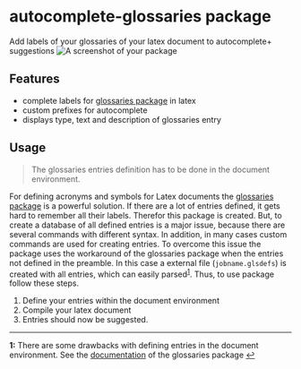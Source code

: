 # autocomplete-glossaries package

Add labels of your glossaries of your latex document to autocomplete+ suggestions
![A screenshot of your package](https://user-images.githubusercontent.com/929957/31552778-ac4387de-b038-11e7-8176-609e37f0dfea.PNG)

## Features
* complete labels for [glossaries package](https://ctan.org/pkg/glossaries) in latex
* custom prefixes for autocomplete
* displays type, text and description of glossaries entry

## Usage

> The glossaries entries definition has to be done in the document environment.

For defining acronyms and symbols for Latex documents the [glossaries
package](https://ctan.org/pkg/glossaries) is a powerful solution. If
there are a lot of entries defined, it gets hard to remember all their labels.
Therefor this package is created. But, to create a database of all defined
entries is a major issue, because there are several commands with different
syntax. In addition, in many cases custom commands are used for creating
entries. To overcome this issue the package uses the workaround of the
glossaries package when the entries not defined in the preamble. In this case a
external file (`jobname.glsdefs`) is created with all entries, which can easily parsed<sup id="a1">[1](#f1)</sup>. Thus, to use package follow these steps.

1. Define your entries within the document environment
2. Compile your latex document
3. Entries should now be suggested.

---

<b id="f1">1:</b> There are some drawbacks with defining entries in the document environment. See the [documentation](http://ctan.space-pro.be/tex-archive/macros/latex/contrib/glossaries/glossaries-user.html#sec:docdefs) of the glossaries package [↩](#a1)
